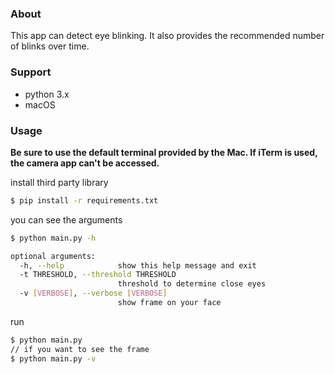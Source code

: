 ### About
This app can detect eye blinking. It also provides the recommended number of blinks over time.

### Support
- python 3.x
- macOS

### Usage
**Be sure to use the default terminal provided by the Mac. If iTerm is used, the camera app can't be accessed.**

install third party library
```bash
$ pip install -r requirements.txt
```

you can see the arguments
```bash
$ python main.py -h

optional arguments:
  -h, --help            show this help message and exit
  -t THRESHOLD, --threshold THRESHOLD
                        threshold to determine close eyes
  -v [VERBOSE], --verbose [VERBOSE]
                        show frame on your face
```

run
```bash
$ python main.py
// if you want to see the frame
$ python main.py -v
```
